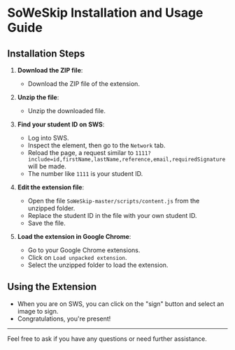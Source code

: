 # SoWeSkip Installation and Usage Guide

## Installation Steps

1. **Download the ZIP file**:
   - Download the ZIP file of the extension.

2. **Unzip the file**:
   - Unzip the downloaded file.

3. **Find your student ID on SWS**:
   - Log into SWS.
   - Inspect the element, then go to the `Network` tab.
   - Reload the page, a request similar to `1111?include=id,firstName,lastName,reference,email,requiredSignature` will be made.
   - The number like `1111` is your student ID.

4. **Edit the extension file**:
   - Open the file `SoWeSkip-master/scripts/content.js` from the unzipped folder.
   - Replace the student ID in the file with your own student ID.
   - Save the file.

5. **Load the extension in Google Chrome**:
   - Go to your Google Chrome extensions.
   - Click on `Load unpacked extension`.
   - Select the unzipped folder to load the extension.

## Using the Extension

- When you are on SWS, you can click on the "sign" button and select an image to sign.
- Congratulations, you're present!

---

Feel free to ask if you have any questions or need further assistance.
